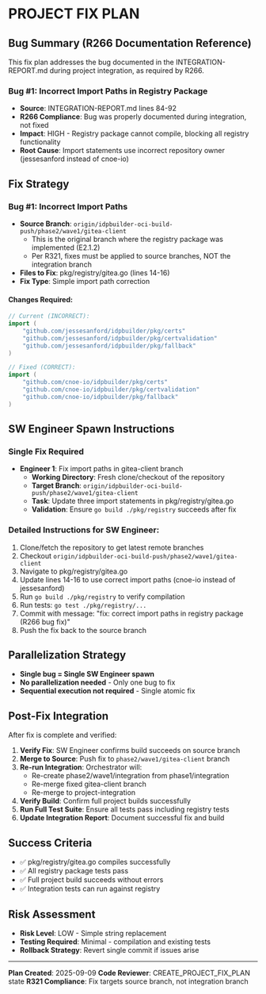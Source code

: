 # PROJECT FIX PLAN

## Bug Summary (R266 Documentation Reference)

This fix plan addresses the bug documented in the INTEGRATION-REPORT.md during project integration, as required by R266.

### Bug #1: Incorrect Import Paths in Registry Package
- **Source**: INTEGRATION-REPORT.md lines 84-92
- **R266 Compliance**: Bug was properly documented during integration, not fixed
- **Impact**: HIGH - Registry package cannot compile, blocking all registry functionality
- **Root Cause**: Import statements use incorrect repository owner (jessesanford instead of cnoe-io)

## Fix Strategy

### Bug #1: Incorrect Import Paths
- **Source Branch**: `origin/idpbuilder-oci-build-push/phase2/wave1/gitea-client`
  - This is the original branch where the registry package was implemented (E2.1.2)
  - Per R321, fixes must be applied to source branches, NOT the integration branch
- **Files to Fix**: pkg/registry/gitea.go (lines 14-16)
- **Fix Type**: Simple import path correction

#### Changes Required:
```go
// Current (INCORRECT):
import (
    "github.com/jessesanford/idpbuilder/pkg/certs"
    "github.com/jessesanford/idpbuilder/pkg/certvalidation"
    "github.com/jessesanford/idpbuilder/pkg/fallback"
)

// Fixed (CORRECT):
import (
    "github.com/cnoe-io/idpbuilder/pkg/certs"
    "github.com/cnoe-io/idpbuilder/pkg/certvalidation"
    "github.com/cnoe-io/idpbuilder/pkg/fallback"
)
```

## SW Engineer Spawn Instructions

### Single Fix Required
- **Engineer 1**: Fix import paths in gitea-client branch
  - **Working Directory**: Fresh clone/checkout of the repository
  - **Target Branch**: `origin/idpbuilder-oci-build-push/phase2/wave1/gitea-client`
  - **Task**: Update three import statements in pkg/registry/gitea.go
  - **Validation**: Ensure `go build ./pkg/registry` succeeds after fix

### Detailed Instructions for SW Engineer:
1. Clone/fetch the repository to get latest remote branches
2. Checkout `origin/idpbuilder-oci-build-push/phase2/wave1/gitea-client`
3. Navigate to pkg/registry/gitea.go
4. Update lines 14-16 to use correct import paths (cnoe-io instead of jessesanford)
5. Run `go build ./pkg/registry` to verify compilation
6. Run tests: `go test ./pkg/registry/...`
7. Commit with message: "fix: correct import paths in registry package (R266 bug fix)"
8. Push the fix back to the source branch

## Parallelization Strategy
- **Single bug = Single SW Engineer spawn**
- **No parallelization needed** - Only one bug to fix
- **Sequential execution not required** - Single atomic fix

## Post-Fix Integration

After fix is complete and verified:
1. **Verify Fix**: SW Engineer confirms build succeeds on source branch
2. **Merge to Source**: Push fix to `phase2/wave1/gitea-client` branch
3. **Re-run Integration**: Orchestrator will:
   - Re-create phase2/wave1/integration from phase1/integration
   - Re-merge fixed gitea-client branch
   - Re-merge to project-integration
4. **Verify Build**: Confirm full project builds successfully
5. **Run Full Test Suite**: Ensure all tests pass including registry tests
6. **Update Integration Report**: Document successful fix and build

## Success Criteria
- ✅ pkg/registry/gitea.go compiles successfully
- ✅ All registry package tests pass
- ✅ Full project build succeeds without errors
- ✅ Integration tests can run against registry

## Risk Assessment
- **Risk Level**: LOW - Simple string replacement
- **Testing Required**: Minimal - compilation and existing tests
- **Rollback Strategy**: Revert single commit if issues arise

---
**Plan Created**: 2025-09-09
**Code Reviewer**: CREATE_PROJECT_FIX_PLAN state
**R321 Compliance**: Fix targets source branch, not integration branch